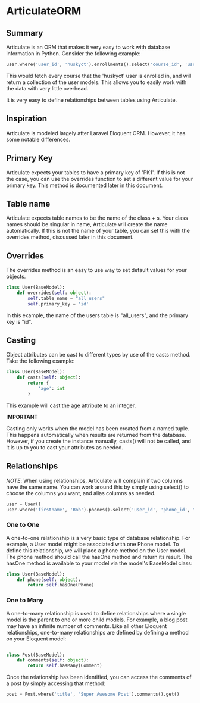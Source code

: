 
# ArticulateORM

## Summary

Articulate is an ORM that makes it very easy to work with database information in Python. Consider the following example:

```python
user.where('user_id', 'huskyct').enrollments().select('course_id', 'user_id', 'role).get()
```

This would fetch every course that the 'huskyct' user is enrolled in, and will return a collection of the user models. This allows you to easily work with the data with very little overhead.

It is very easy to define relationships between tables using Articulate.

## Inspiration

Articulate is modeled largely after Laravel Eloquent ORM. However, it has some notable differences.

## Primary Key

Articulate expects your tables to have a primary key of 'PK1'. If this is not the case, you can use the overrides function to set a different value for your primary key. This method is documented later in this document.

## Table name

Articulate expects table names to be the name of the class + s. Your class names should be singular in name, Articulate will create the name automatically. If this is not the name of your table, you can set this with the overrides method, discussed later in this document.

## Overrides

The overrides method is an easy to use way to set default values for your objects.

```python
class User(BaseModel):
	def overrides(self: object):
		self.table_name = "all_users"
		self.primary_key = 'id'
```

In this example, the name of the users table is "all_users", and the primary key is "id".

## Casting

Object attributes can be cast to different types by use of the casts method. Take the following example:

```python
class User(BaseModel):
	def casts(self: object):
		return {
			'age': int
		}
```

This example will cast the age attribute to an integer. 

**IMPORTANT**

Casting only works when the model has been created from a named tuple. This happens automatically when results are returned from the database. However, if you create the instance manually, casts() will not be called, and it is up to you to cast your attributes as needed.

## Relationships

*NOTE*: When using relationships, Articulate will complain if two columns have the same name. You can work around this by simply using select() to choose the columns you want, and alias columns as needed.

```python
user = User()
user.where('firstname', 'Bob').phones().select('user_id', 'phone_id', "'user.id' as user_pk1").get()
```

### One to One

A one-to-one relationship is a very basic type of database relationship. For example, a User model might be associated with one Phone model. To define this relationship, we will place a phone method on the User model. The phone method should call the hasOne method and return its result. The hasOne method is available to your model via the model's BaseModel class:

```python
class User(BaseModel):
	def phone(self: object):
		return self.hasOne(Phone)
```

### One to Many

A one-to-many relationship is used to define relationships where a single model is the parent to one or more child models. For example, a blog post may have an infinite number of comments. Like all other Eloquent relationships, one-to-many relationships are defined by defining a method on your Eloquent model:

```python

class Post(BaseModel):
	def comments(self: object):
		return self.hasMany(Comment)
```

Once the relationship has been identified, you can access the comments of a post by simply accessing that method:

```python
post = Post.where('title', 'Super Awesome Post').comments().get()
```


